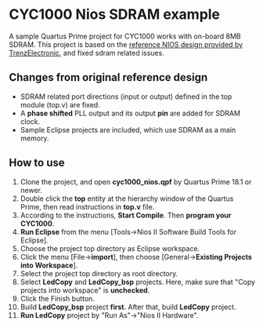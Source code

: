 # CYC1000 Nios SDRAM example
A sample Quartus Prime project for CYC1000 works with on-board 8MB SDRAM. This project is based on the [reference NIOS design provided by TrenzElectronic](https://wiki.trenz-electronic.de/display/PD/NIOS:https://wiki.trenz-electronic.de/display/PD/NIOS), and fixed sdram related issues.

## Changes from original reference design
- SDRAM related port directions (input or output) defined in the top module (top.v) are fixed.
- A **phase shifted** PLL output and its output **pin** are added for SDRAM clock.
- Sample Eclipse projects are included, which use SDRAM as a main memory.

## How to use
1. Clone the project, and open **cyc1000_nios.qpf** by Quartus Prime 18.1 or newer.
2. Double click the **top** entity at the hierarchy window of the Quartus Prime, then read instructions in **top.v** file.
3. According to the instructions, **Start Compile**. Then **program your CYC1000**.
3. **Run Eclipse** from the menu [Tools->Nios II Software Build Tools for Eclipse].
4. Choose the project top directory as Eclipse workspace.
5. Click the menu [File->**import**], then choose [General->**Existing Projects into Workspace**].
6. Select the project top directory as root directory.
7. Select **LedCopy** and **LedCopy_bsp** projects. Here, make sure that "Copy projects into workspace" is **unchecked**.
8. Click the Finish button.
9. Build **LedCopy_bsp** project **first**. After that, build **LedCopy** project.
10. **Run LedCopy** project by "Run As"->"Nios II Hardware".
